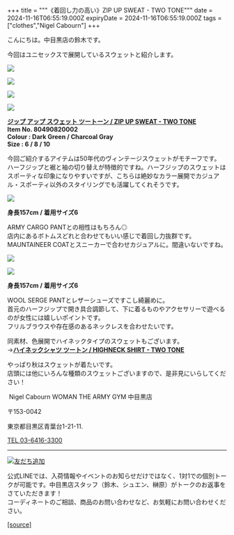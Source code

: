 +++
title = """《着回し力の高い》ZIP UP SWEAT - TWO TONE"""
date = 2024-11-16T06:55:19.000Z
expiryDate = 2024-11-16T06:55:19.000Z
tags = ["clothes","Nigel Cabourn"]
+++
  
こんにちは。中目黒店の鈴木です。

今回はユニセックスで展開しているスウェットと紹介します。

![](https://cdn.shopify.com/s/files/1/0094/9295/5196/files/IMG_5429_33ba2164-9035-4e2b-9dda-7ca2ff1b71db_480x480.jpg?v=1731380806)

![](https://cdn.shopify.com/s/files/1/0094/9295/5196/files/IMG_5441_5924f339-fdac-4260-8898-e715bb982bf2_480x480.jpg?v=1731380807)

![](https://cdn.shopify.com/s/files/1/0094/9295/5196/files/IMG_5440_ff50b7f2-c309-4cd3-96a8-b645c1c06769_480x480.jpg?v=1731380807)

![](https://cdn.shopify.com/s/files/1/0094/9295/5196/files/IMG_5443_16470037-6e8c-486d-8a8d-ee242ebad5cf_480x480.jpg?v=1731380807)

[**ジップ アップ スウェット ツートーン / ZIP UP SWEAT - TWO TONE**](https://cabourn.jp/products/80490820102?_pos=9&_fid=03fa3d880&_ss=c)  
**Item No. 80490820002**  
**Colour : Dark Green / Charcoal Gray**  
**Size : 6 / 8 / 10**

今回ご紹介するアイテムは﻿50年代のヴィンテージスウェットがモチーフです。  
ハーフジップと裾と袖の切り替えが特徴的ですね。ハーフジップのスウェットはスポーティな印象になりやすいですが、こちらは絶妙なカラー展開でカジュアル・スポーティ以外のスタイリングでも活躍してくれそうです。

![](https://cdn.shopify.com/s/files/1/0094/9295/5196/files/IMG_5467_480x480.jpg?v=1731380808)

**身長157cm / 着用サイズ6**

ARMY CARGO PANTとの相性はもちろん◎  
店内にあるボトムスどれと合わせてもいい感じで着回し力抜群です。  
MAUNTAINEER COATとスニーカーで合わせカジュアルに。間違いないですね。

![](https://cdn.shopify.com/s/files/1/0094/9295/5196/files/IMG_5512_e23d7d6c-09cb-4127-b91c-25a8c7c2e3b5_480x480.jpg?v=1731380808)

![](https://cdn.shopify.com/s/files/1/0094/9295/5196/files/IMG_5550_480x480.jpg?v=1731380806)

**身長157cm / 着用サイズ6**

WOOL SERGE PANTとレザーシューズですこし綺麗めに。  
首元のハーフジップで開き具合調節して、下に着るものやアクセサリーで遊べるのが女性には嬉しいポイントです。  
フリルブラウスや存在感のあるネックレスを合わせたいです。

同素材、色展開でハイネックタイプのスウェットもございます。  
→[**ハイネックシャツ ツートン / HIGHNECK SHIRT - TWO TONE**](https://cabourn.jp/products/80490820101?_pos=12&_fid=da333f616&_ss=c)

  
やっぱり秋はスウェットが着たいです。  
店頭には他にいろんな種類のスウェットございますので、是非見にいらしてください！

 Nigel Cabourn WOMAN THE ARMY GYM 中目黒店

〒153-0042

東京都目黒区青葉台1-21-11.

[TEL 03-6416-3300](tel:0364163300)

* * *

[![友だち追加](https://scdn.line-apps.com/n/line_add_friends/btn/ja.png)](https://lin.ee/5JWWW18)

公式LINEでは、入荷情報やイベントのお知らせだけではなく、1対1での個別トークが可能です。中目黒店スタッフ（鈴木、シュエン、榊原）がトークのお返事をさていただきます！  
コーディネートのご相談、商品のお問い合わせなど、お気軽にお問い合わせください。

[[source]](https://cabourn.jp/blogs/shop-info/nakameguro20241115)
